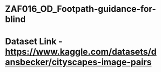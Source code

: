 # ZAF016_OD_Footpath-guidance-for-blind

# Dataset Link - https://www.kaggle.com/datasets/dansbecker/cityscapes-image-pairs
